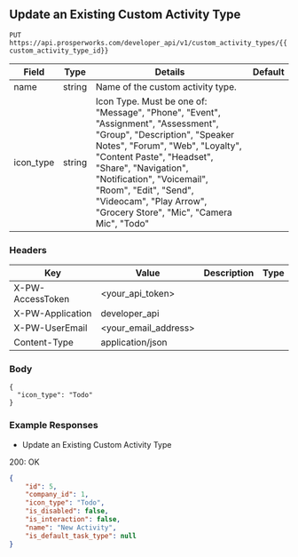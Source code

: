 ## Update an Existing Custom Activity Type

```PUT https://api.prosperworks.com/developer_api/v1/custom_activity_types/{{custom_activity_type_id}}```

|   Field                     | Type   |  Details  |  Default  |
| --------------------------- | ------ | ---------------------------------------------------------------------------------------------------------------------------------------------- | - |
| name                        | string | Name of the custom activity type.                                                                                                              |   |
| icon_type                   | string | Icon Type. Must be one of: "Message", "Phone", "Event", "Assignment", "Assessment", "Group", "Description", "Speaker Notes", "Forum", "Web", "Loyalty", "Content Paste", "Headset", "Share", "Navigation", "Notification", "Voicemail", "Room", "Edit", "Send", "Videocam", "Play Arrow", "Grocery Store", "Mic", "Camera Mic", "Todo" | |

### Headers

Key | Value | Description | Type
--- | --- | --- | ---
X-PW-AccessToken | <your_api_token> |  | 
X-PW-Application | developer_api |  | 
X-PW-UserEmail | <your_email_address> |  | 
Content-Type | application/json |  | 
### Body

```
{
  "icon_type": "Todo"
}

```
### Example Responses

- Update an Existing Custom Activity Type

200: OK
```json
{
    "id": 5,
    "company_id": 1,
    "icon_type": "Todo",
    "is_disabled": false,
    "is_interaction": false,
    "name": "New Activity",
    "is_default_task_type": null
}
```